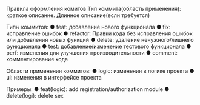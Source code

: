 Правила оформления комитов
Тип коммита(область применения): краткое описание. Длинное описание(если требуется)

Типы коммитов:
● feat: добавление нового функционала
● fix: исправление ошибок
● refactor: Правки кода без исправления ошибок или добавления новых функций
● delete: удаление ненужного/лишнего функционала
● test: добавление/изменение тестового функционала
● perf: изменения для улучшения производительности
● comment: комментирование кода

Области применения коммитов:
● logic: изменения в логике проекта
● ui: изменения в интерфейсе проекта

Примеры:
● feat(logic): add registration/authorization module
● delete(logi): delete sex
